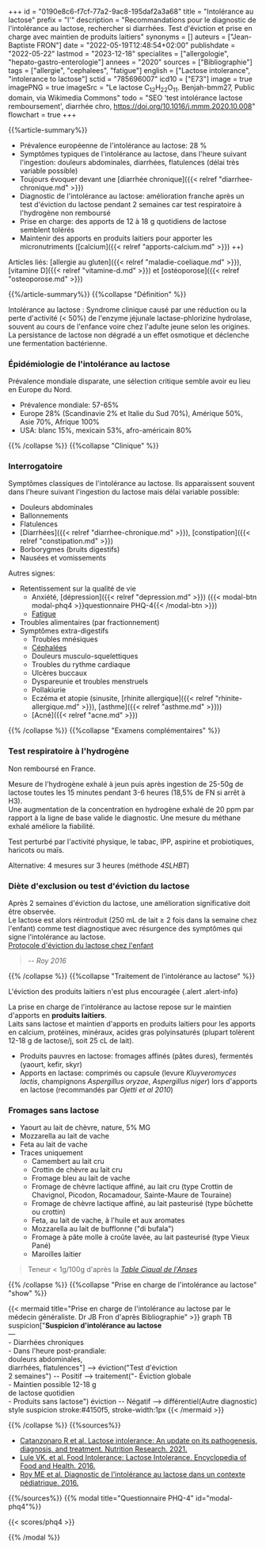 +++
id = "0190e8c6-f7cf-77a2-9ac8-195daf2a3a68"
title = "Intolérance au lactose"
prefix = "l'"
description = "Recommandations pour le diagnostic de l'intolérance au lactose, rechercher si diarrhées. Test d'éviction et prise en charge avec maintien de produits laitiers"
synonyms = []
auteurs = ["Jean-Baptiste FRON"]
date = "2022-05-19T12:48:54+02:00"
publishdate = "2022-05-22"
lastmod = "2023-12-18"
specialites = ["allergologie", "hepato-gastro-enterologie"]
annees = "2020"
sources = ["Bibliographie"]
tags = ["allergie", "cephalees", "fatigue"]
english = ["Lactose intolerance", "intolerance to lactose"]
sctid = "785696007"
icd10 = ["E73"]
image = true
imagePNG = true
imageSrc = "Le lactose C<sub>12</sub>H<sub>22</sub>O<sub>11</sub>. Benjah-bmm27, Public domain, via Wikimedia Commons"
todo = "SEO 'test intolérance lactose remboursement', diarrhée chro, https://doi.org/10.1016/j.mmm.2020.10.008"
flowchart = true
+++

{{%article-summary%}}

- Prévalence européenne de l'intolérance au lactose: 28 %
- Symptômes typiques de l'intolérance au lactose, dans l'heure suivant l'ingestion: douleurs abdominales, diarrhées, flatulences (délai très variable possible)
- Toujours évoquer devant une [diarrhée chronique]({{< relref "diarrhee-chronique.md" >}})
- Diagnostic de l'intolérance au lactose: amélioration franche après un test d'éviction du lactose pendant 2 semaines car test respiratoire à l'hydrogène non remboursé
- Prise en charge: des apports de 12 à 18 g quotidiens de lactose semblent tolérés
- Maintenir des apports en produits laitiers pour apporter les micronutriments ([calcium]({{< relref "apports-calcium.md" >}}) ++)

Articles liés: [allergie au gluten]({{< relref "maladie-coeliaque.md" >}}), [vitamine D]({{< relref "vitamine-d.md" >}}) et [ostéoporose]({{< relref "osteoporose.md" >}})

{{%/article-summary%}}
{{%collapse "Définition" %}}

Intolérance au lactose
: Syndrome clinique causé par une réduction ou la perte d'activité (< 50%) de l'enzyme jéjunale lactase-phlorizine hydrolase, souvent au cours de l'enfance voire chez l'adulte jeune selon les origines. La persistance de lactose non dégradé a un effet osmotique et déclenche une fermentation bactérienne.

### Épidémiologie de l'intolérance au lactose

Prévalence mondiale disparate, une sélection critique semble avoir eu lieu en Europe du Nord.

- Prévalence mondiale: 57-65%
- Europe 28% (Scandinavie 2% et Italie du Sud 70%), Amérique 50%, Asie 70%, Afrique 100%
- USA: blanc 15%, mexicain 53%, afro-américain 80%

{{% /collapse %}}
{{%collapse "Clinique" %}}

### Interrogatoire

Symptômes classiques de l'intolérance au lactose. Ils apparaissent souvent dans l'heure suivant l'ingestion du lactose mais délai variable possible:

- Douleurs abdominales
- Ballonnements
- Flatulences
- [Diarrhées]({{< relref "diarrhee-chronique.md" >}}), [constipation]({{< relref "constipation.md" >}})
- Borborygmes (bruits digestifs)
- Nausées et vomissements

Autres signes:

- Retentissement sur la qualité de vie
  - Anxiété, [dépression]({{< relref "depression.md" >}}) ({{< modal-btn modal-phq4 >}}questionnaire PHQ-4{{< /modal-btn >}})
  - [Fatigue](/tags/fatigue/)
- Troubles alimentaires (par fractionnement)
- Symptômes extra-digestifs
  - Troubles mnésiques
  - [Céphalées](/tags/cephalees/)
  - Douleurs musculo-squelettiques
  - Troubles du rythme cardiaque
  - Ulcères buccaux
  - Dyspareunie et troubles menstruels
  - Pollakiurie
  - Eczéma et atopie (sinusite, [rhinite allergique]({{< relref "rhinite-allergique.md" >}}), [asthme]({{< relref "asthme.md" >}}))
  - [Acné]({{< relref "acne.md" >}})

{{% /collapse %}}
{{%collapse "Examens complémentaires" %}}

### Test respiratoire à l'hydrogène

Non remboursé en France.

Mesure de l'hydrogène exhalé à jeun puis après ingestion de 25-50g de lactose toutes les 15 minutes pendant 3-6 heures (18,5% de FN si arrêt à H3).  
Une augmentation de la concentration en hydrogène exhalé de 20 ppm par rapport à la ligne de base valide le diagnostic. Une mesure du méthane exhalé améliore la fiabilité.

Test perturbé par l'activité physique, le tabac, IPP, aspirine et probiotiques, haricots ou maïs.

Alternative: 4 mesures sur 3 heures (méthode *4SLHBT*)

### Diète d'exclusion ou test d'éviction du lactose

Après 2 semaines d'éviction du lactose, une amélioration significative doit être observée.  
Le lactose est alors réintroduit (250 mL de lait ≥ 2 fois dans la semaine chez l'enfant) comme test diagnostique avec résurgence des symptômes qui signe l'intolérance au lactose.  
[Protocole d'éviction du lactose chez l'enfant](https://www.chusj.org/CORPO/files/c6/c652d9b5-7b5e-40b2-9f92-8f231078013f.pdf)

> -- *Roy 2016*

{{% /collapse %}}
{{%collapse "Traitement de l'intolérance au lactose" %}}

L'éviction des produits laitiers n'est plus encouragée
{.alert .alert-info}

La prise en charge de l'intolérance au lactose repose sur le maintien d'apports en **produits laitiers**.  
Laits sans lactose et maintien d'apports en produits laitiers pour les apports en calcium, protéines, minéraux, acides gras polyinsaturés (plupart tolèrent 12-18 g de lactose/j, soit 25 cL de lait).

- Produits pauvres en lactose: fromages affinés (pâtes dures), fermentés (yaourt, kefir, skyr)
- Apports en lactase: comprimés ou capsule (levure *Kluyveromyces lactis*, champignons *Aspergillus oryzae*, *Aspergillus niger*) lors d'apports en lactose (recommandés par *Ojetti et al 2010*)

### Fromages sans lactose

- Yaourt au lait de chèvre, nature, 5% MG
- Mozzarella au lait de vache
- Feta au lait de vache
- Traces uniquement
  - Camembert au lait cru
  - Crottin de chèvre au lait cru
  - Fromage bleu au lait de vache
  - Fromage de chèvre lactique affiné, au lait cru (type Crottin de Chavignol, Picodon, Rocamadour, Sainte-Maure de Touraine)
  - Fromage de chèvre lactique affiné, au lait pasteurisé (type bûchette ou crottin)
  - Feta, au lait de vache, à l'huile et aux aromates
  - Mozzarella au lait de bufflonne ("di bufala")
  - Fromage à pâte molle à croûte lavée, au lait pasteurisé (type Vieux Pané)
  - Maroilles laitier

> Teneur < 1g/100g d'après la *[Table Ciqual de l'Anses](https://ciqual.anses.fr/)*

{{% /collapse %}}
{{%collapse "Prise en charge de l'intolérance au lactose" "show" %}}

{{< mermaid title="Prise en charge de l'intolérance au lactose par le médecin généraliste. Dr JB Fron d'après Bibliographie" >}}
graph TB
  suspicion["<b>Suspicion d'intolérance au lactose</b><br>—<br>- Diarrhées chroniques<br>- Dans l'heure post-prandiale:<br>douleurs abdominales,<br>diarrhées, flatulences"] --> éviction("Test d'éviction<br>2 semaines") -- Positif --> traitement("- Éviction globale<br>- Maintien possible 12-18 g<br>de lactose quotidien<br>- Produits sans lactose")
    éviction -- Négatif --> différentiel(Autre diagnostic)
  style suspicion stroke:#4150f5, stroke-width:1px
{{< /mermaid >}}

{{% /collapse %}}
{{%sources%}}

- [Catanzonaro R et al. Lactose intolerance: An update on its pathogenesis, diagnosis, and treatment. Nutrition Research. 2021.](https://www.sciencedirect.com/science/article/abs/pii/S0271531721000129)
- [Lule VK. et al. Food Intolerance: Lactose Intolerance. Encyclopedia of Food and Health. 2016.](https://www.sciencedirect.com/science/article/pii/B9780123849472003123)
- [Roy ME et al. Diagnostic de l'intolérance au lactose dans un contexte pédiatrique. 2016.](https://www.chusj.org/CORPO/files/81/81da31b9-c18b-44b7-9b9f-eaa5a4c6cb8f.pdf)

{{%/sources%}}
{{% modal title="Questionnaire PHQ-4" id="modal-phq4"%}}

{{< scores/phq4 >}}

{{% /modal %}}
